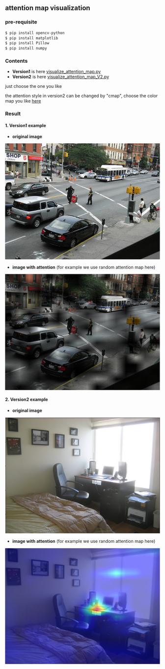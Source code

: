 ## attention map visualization

### pre-requisite
```bash
$ pip install opencv-python
$ pip install matplotlib
$ pip install Pillow
$ pip install numpy
```

### Contents
- __Version1__ is here [visualize_attention_map.py](https://github.com/rentainhe/visualization/blob/master/visualize_attention_map/visualize_attention_map.py)
- __Version2__ is here [visualize_attention_map_V2.py](https://github.com/rentainhe/visualization/blob/master/visualize_attention_map/visualize_attention_map_V2.py)

just choose the one you like

the attention style in version2 can be changed by "cmap", choose the color map you like [here](https://matplotlib.org/2.0.2/examples/color/colormaps_reference.html)

### Result
#### 1. Version1 example
- __original image__

![](../figs/attention/original_fig.jpg)
 
- __image with attention__ (for example we use random attention map here)

![](../figs/attention/fig_with_attention.jpg)

#### 2. Version2 example
- __original image__

![](../figs/attention/version2_example_without_attention.png)
 
- __image with attention__ (for example we use random attention map here)

![](../figs/attention/version2_example_with_attention.png)